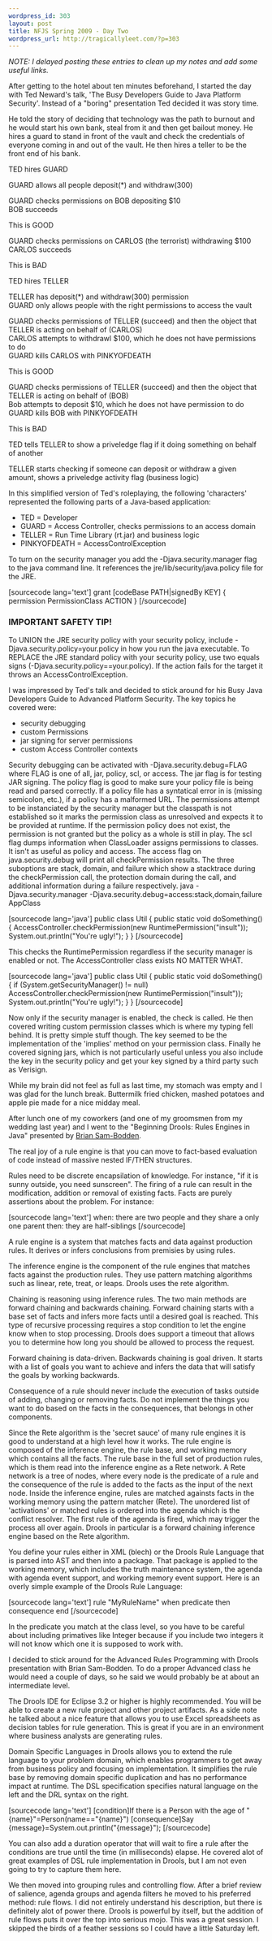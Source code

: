 ```yaml
--- 
wordpress_id: 303
layout: post
title: NFJS Spring 2009 - Day Two
wordpress_url: http://tragicallyleet.com/?p=303
---
```

<p><em>NOTE: I delayed posting these entries to clean up my notes and add some useful links.</em></p>
<p>After getting to the hotel about ten minutes beforehand, I started the day with Ted Neward's talk, 'The Busy Developers Guide to Java Platform Security'. Instead of a "boring" presentation Ted decided it was story time. </p>
<p>He told the story of deciding that technology was the path to burnout and he would start his own bank, steal from it and then get bailout money. He hires a guard to stand in front of the vault and check the credentials of everyone coming in and out of the vault. He then hires a teller to be the front end of his bank. </p>
<p>TED hires GUARD</p>
<p>GUARD allows all people deposit(*) and withdraw(300)</p>
<p>GUARD checks permissions on BOB depositing $10<br />BOB succeeds </p>
<p>This is GOOD</p>
<p>GUARD checks permissions on CARLOS (the terrorist) withdrawing $100<br />CARLOS succeeds </p>
<p>This is BAD </p>
<p>TED hires TELLER </p>
<p>TELLER has deposit(*) and withdraw(300) permission<br />GUARD only allows people with the right permissions to access the vault</p>
<p>GUARD checks permissions of TELLER (succeed) and then the object that TELLER is acting on behalf of (CARLOS)<br />CARLOS attempts to withdrawl $100, which he does not have permissions to do<br />GUARD kills CARLOS with PINKYOFDEATH </p>
<p>This is GOOD</p>
<p>GUARD checks permissions of TELLER (succeed) and then the object that TELLER is acting on behalf of (BOB)<br />Bob attempts to deposit $10, which he does not have permission to do<br />GUARD kills BOB with PINKYOFDEATH </p>
<p>This is BAD</p>
<p>TED tells TELLER to show a priveledge flag if it doing something on behalf of another </p>
<p>TELLER starts checking if someone can deposit or withdraw a given amount, shows a priveledge activity flag (business logic) </p>
<p>In this simplified version of Ted's roleplaying, the following 'characters' represented the following parts of a Java-based application:</p>
<ul>
<li>TED = Developer </li>
<li>GUARD = Access Controller, checks permissions to an access domain </li>
<li>TELLER = Run Time Library (rt.jar) and business logic</li>
<li>PINKYOFDEATH = AccessControlException </li></ul>
<p>To turn on the security manager you add the -Djava.security.manager flag to the java command line. It references the jre/lib/security/java.policy file for the JRE. </p>

[sourcecode lang='text'] 
grant [codeBase PATH|signedBy KEY] { 
permission PermissionClass ACTION 
} 
[/sourcecode] 

<h3>IMPORTANT SAFETY TIP!</h3>
<p>To UNION the JRE security policy with your security policy, include -Djava.security.policy=your.policy in how you run the java executable. To REPLACE the JRE standard policy with your security policy, use two equals signs (-Djava.security.policy==your.policy). If the action fails for the target it throws an AccessControlException. </p>

<p>I was impressed by Ted's talk and decided to stick around for his Busy Java Developers Guide to Advanced Platform Security. The key topics he covered were: </p>
<ul>
<li>security debugging</li> 
<li>custom Permissions </li>
<li>jar signing for server permissions</li> 
<li>custom Access Controller contexts </li>
</ul>

Security debugging can be activated with -Djava.security.debug=FLAG where FLAG is one of all, jar, policy, scl, or access. The jar flag is for testing JAR signing. The policy flag is good to make sure your policy file is being read and parsed correctly. If a policy file has a syntatical error in is (missing semicolon, etc.), if a policy has a malformed URL. The permissions attempt to be instanciated by the security manager but the classpath is not established so it marks the permission class as unresolved and expects it to be provided at runtime. If the permission policy does not exist, the permission is not granted but the policy as a whole is still in play. The scl flag dumps information when ClassLoader assigns permissions to classes. It isn't as useful as policy and access. The access flag on java.security.debug will print all checkPermission results. The three suboptions are stack, domain, and failure which show a stacktrace during the checkPermission call, the protection domain during the call, and additional information during a failure respectively. java -Djava.security.manager -Djava.security.debug=access:stack,domain,failure AppClass 

[sourcecode lang='java'] 
public class Util { 
	public static void doSomething() { 
		AccessController.checkPermission(new RuntimePermission("insult")); 
		System.out.println("You're ugly!"); 
	} 
} 
[/sourcecode] 

This checks the RuntimePermission regardless if the security manager is enabled or not. The AccessController class exists NO MATTER WHAT. 

[sourcecode lang='java'] 
public class Util { 
	public static void doSomething() { 
		if (System.getSecurityManager() != null) AccessController.checkPermission(new RuntimePermission("insult")); 
		System.out.println("You're ugly!"); 
	} 
} 
[/sourcecode] 

Now only if the security manager is enabled, the check is called. He then covered writing custom permission classes which is where my typing fell behind. It is pretty simple stuff though. The key seemed to be the implementation of the 'implies' method on your permission class. Finally he covered signing jars, which is not particularly useful unless you also include the key in the security policy and get your key signed by a third party such as Verisign. 

While my brain did not feel as full as last time, my stomach was empty and I was glad for the lunch break. Buttermilk fried chicken, mashed potatoes and apple pie made for a nice midday meal. 

After lunch one of my coworkers (and one of my groomsmen from my wedding last year) and I went to the "Beginning Drools: Rules Engines in Java" presented by [Brian Sam-Bodden](http://www.nofluffjuststuff.com/conference/speaker/brian_sam-bodden.html). 

The real joy of a rule engine is that you can move to fact-based evaluation of code instead of massive nested IF/THEN structures. 

Rules need to be discrete encapsilation of knowledge. For instance, "if it is sunny outside, you need sunscreen". The firing of a rule can result in the modification, addition or removal of existing facts. Facts are purely assertions about the problem. For instance: 

[sourcecode lang='text'] 
when: there are two people and they share a only one parent 
then: they are half-siblings 
[/sourcecode] 

A rule engine is a system that matches facts and data against production rules. It derives or infers conclusions from premisies by using rules. 

The inference engine is the component of the rule engines that matches facts against the production rules. They use pattern matching algorithms such as linear, rete, treat, or leaps. Drools uses the rete algorithm. 

Chaining is reasoning using inference rules. The two main methods are forward chaining and backwards chaining. Forward chaining starts with a base set of facts and infers more facts until a desired goal is reached. This type of recursive processing requires a stop condition to let the engine know when to stop processing. Drools does support a timeout that allows you to determine how long you should be allowed to process the request. 

Forward chaining is data-driven. Backwards chaining is goal driven. It starts with a list of goals you want to achieve and infers the data that will satisfy the goals by working backwards. 

Consequence of a rule should never include the execution of tasks outside of adding, changing or removing facts. Do not implement the things you want to do based on the facts in the consequences, that belongs in other components. 

Since the Rete algorithm is the 'secret sauce' of many rule engines it is good to understand at a high level how it works. The rule engine is composed of the inference engine, the rule base, and working memory which contains all the facts. The rule base in the full set of production rules, which is them read into the inference engine as a Rete network. A Rete network is a tree of nodes, where every node is the predicate of a rule and the consequence of the rule is added to the facts as the input of the next node. Inside the inference engine, rules are matched againsts facts in the working memory using the pattern matcher (Rete). The unordered list of 'activations' or matched rules is ordered into the agenda which is the conflict resolver. The first rule of the agenda is fired, which may trigger the process all over again. Drools in particular is a forward chaining inference engine based on the Rete algorithm. 

You define your rules either in XML (blech) or the Drools Rule Language that is parsed into AST and then into a package. That package is applied to the working memory, which includes the truth maintenance system, the agenda with agenda event support, and working memory event support. Here is an overly simple example of the Drools Rule Language: 

[sourcecode lang='text'] 
rule "MyRuleName" 
	when predicate 
	then consequence 
end 
[/sourcecode] 

In the predicate you match at the class level, so you have to be careful about including primatives like Integer because if you include two integers it will not know which one it is supposed to work with. 

I decided to stick around for the Advanced Rules Programming with Drools presentation with Brian Sam-Bodden. To do a proper Advanced class he would need a couple of days, so he said we would probably be at about an intermediate level. 

The Drools IDE for Eclipse 3.2 or higher is highly recommended. You will be able to create a new rule project and other project artifacts. As a side note he talked about a nice feature that allows you to use Excel spreadsheets as decision tables for rule generation. This is great if you are in an environment where business analysts are generating rules. 

Domain Specific Languages in Drools allows you to extend the rule language to your problem domain, which enables programmers to get away from business policy and focusing on implementation. It simplifies the rule base by removing domain specific duplication and has no performance impact at runtime. The DSL specification specifies natural language on the left and the DRL syntax on the right. 

[sourcecode lang='text'] 
[condition]If there is a Person with the age of "{name}"=Person(name=="{name}") 
[consequence]Say {message}=System.out.println("{message}"); 
[/sourcecode] 

You can also add a duration operator that will wait to fire a rule after the conditions are true until the time (in milliseconds) elapse. He covered alot of great examples of DSL rule implementation in Drools, but I am not even going to try to capture them here. 

We then moved into grouping rules and controlling flow. After a brief review of salience, agenda groups and agenda filters he moved to his preferred method: rule flows. I did not entirely understand his description, but there is definitely alot of power there. Drools is powerful by itself, but the addition of rule flows puts it over the top into serious mojo. This was a great session. I skipped the birds of a feather sessions so I could have a little Saturday left.
